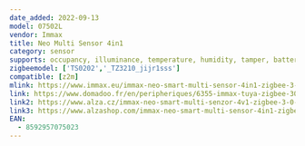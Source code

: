 ```yaml
---
date_added: 2022-09-13
model: 07502L
vendor: Immax
title: Neo Multi Sensor 4in1
category: sensor
supports: occupancy, illuminance, temperature, humidity, tamper, battery
zigbeemodel: ['TS0202','_TZ3210_jijr1sss']
compatible: [z2m]
mlink: https://www.immax.eu/immax-neo-smart-multi-sensor-4in1-zigbee-3-0-p11152/?cid=302
link: https://www.domadoo.fr/en/peripheriques/6355-immax-tuya-zigbee-30-pir-motion-sensor-temperature-humidity-and-light.html
link2: https://www.alza.cz/immax-neo-smart-multi-senzor-4v1-zigbee-3-0-d6310495.htm
link3: https://www.alzashop.com/immax-neo-smart-multi-sensor-4in1-zigbee-30-d6310495.htm
EAN:
  - 8592957075023
---
```

